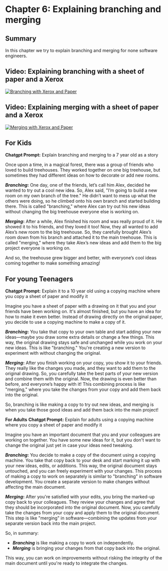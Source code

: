 # Chapter 6: Explaining branching and merging

## Summary
In this chapter we try to explain branching and merging for none software engineers.

## Video: Explaining branching with a sheet of paper and a Xerox

[![Branching with Xerox and Paper](https://img.youtube.com/vi/o8jw6a4l_ak/0.jpg)](https://www.youtube.com/watch?v=o8jw6a4l_ak)

## Video: Explaining merging with a sheet of paper and a Xerox

[![Merging with Xerox and Paper](https://img.youtube.com/vi/Py_eS2OXvb4/0.jpg)](https://www.youtube.com/watch?v=Py_eS2OXvb4)

## For Kids
**Chatgpt Prompt:** Explain branching and merging to a 7 year old as a story

Once upon a time, in a magical forest, there was a group of friends who loved to build treehouses. They worked together on one big treehouse, but sometimes they had different ideas on how to decorate or add new rooms.

***Branching*:** One day, one of the friends, let’s call him Alex, decided he wanted to try out a cool new idea. So, Alex said, "I’m going to build a new room on my own branch of the tree." He didn’t want to mess up what the others were doing, so he climbed onto his own branch and started building there. This is called "branching," where Alex can try out his new ideas without changing the big treehouse everyone else is working on.

***Merging*:** After a while, Alex finished his room and was really proud of it. He showed it to his friends, and they loved it too! Now, they all wanted to add Alex’s new room to the big treehouse. So, they carefully brought Alex’s room down from his branch and attached it to the main treehouse. This is called "merging," where they take Alex’s new ideas and add them to the big project everyone is working on.

And so, the treehouse grew bigger and better, with everyone’s cool ideas coming together to make something amazing!

## For young Teenagers
**Chatgpt Prompt:** Explain it to a 10 year old using a copying machine where you copy a sheet of paper and modify it

Imagine you have a sheet of paper with a drawing on it that you and your friends have been working on. It's almost finished, but you have an idea for how to make it even better. Instead of drawing directly on the original paper, you decide to use a copying machine to make a copy of it. 

***Branching*:** You take that copy to your own table and start adding your new ideas—maybe you draw some extra details or change a few things. This way, the original drawing stays safe and unchanged while you work on your new ideas. This is like "branching." You're creating a new version to experiment with without changing the original.

***Merging*:** After you finish working on your copy, you show it to your friends. They really like the changes you made, and they want to add them to the original drawing. So, you carefully take the best parts of your new version and combine them with the original. Now, the drawing is even better than before, and everyone’s happy with it! This combining process is like "merging," where you take the changes from your copy and add them back into the original.

So, branching is like making a copy to try out new ideas, and merging is when you take those good ideas and add them back into the main project!


**For Adults**
**Chatgpt Prompt:** Explain for adults using a copying machine where you copy a sheet of paper and modify it

Imagine you have an important document that you and your colleagues are working on together. You have some new ideas for it, but you don't want to change the original just yet in case your ideas need tweaking.

***Branching*:** You decide to make a copy of the document using a copying machine. You take that copy back to your desk and start marking it up with your new ideas, edits, or additions. This way, the original document stays untouched, and you can freely experiment with your changes. This process of making a copy to work on separately is similar to "branching" in software development. You create a separate version to make changes without affecting the main document.

***Merging*:** After you're satisfied with your edits, you bring the marked-up copy back to your colleagues. They review your changes and agree that they should be incorporated into the original document. Now, you carefully take the changes from your copy and apply them to the original document. This step is like "merging" in software—combining the updates from your separate version back into the main project.

So, in summary:
- ***Branching*** is like making a copy to work on independently.
- ***Merging*** is bringing your changes from that copy back into the original. 

This way, you can work on improvements without risking the integrity of the main document until you're ready to integrate the changes.